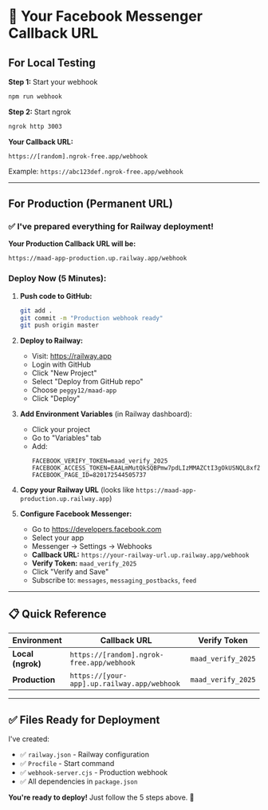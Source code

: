 # 🎯 Your Facebook Messenger Callback URL

## For Local Testing

**Step 1:** Start your webhook
```bash
npm run webhook
```

**Step 2:** Start ngrok
```bash
ngrok http 3003
```

**Your Callback URL:**
```
https://[random].ngrok-free.app/webhook
```

Example: `https://abc123def.ngrok-free.app/webhook`

---

## For Production (Permanent URL)

### ✅ I've prepared everything for Railway deployment!

**Your Production Callback URL will be:**
```
https://maad-app-production.up.railway.app/webhook
```

### Deploy Now (5 Minutes):

1. **Push code to GitHub:**
   ```bash
   git add .
   git commit -m "Production webhook ready"
   git push origin master
   ```

2. **Deploy to Railway:**
   - Visit: https://railway.app
   - Login with GitHub
   - Click "New Project"
   - Select "Deploy from GitHub repo"
   - Choose `peggy12/maad-app`
   - Click "Deploy"

3. **Add Environment Variables** (in Railway dashboard):
   - Click your project
   - Go to "Variables" tab
   - Add:
     ```
     FACEBOOK_VERIFY_TOKEN=maad_verify_2025
     FACEBOOK_ACCESS_TOKEN=EAALmMutQkSQBPmw7pdLIzMMAZCtI3gOkUSNQL8xfZApuvT3rDAZCZCqjkOf16dxcDOZC8twaqRTu0rhlQI99B47c75PA9yO34hZCi4psOthLP8KN7hEmUeJTZB6wSujpAxgixUT0uKsp3OcaCQksVCzMFMNnG0soKVFhdFYOfZBKL3ZCtIYtxyebZCZAumbFAV6TbZA6YwIqA2U0MVo8PLq4bwuoEywm4jJXZCy7AycZBdFgZDZD
     FACEBOOK_PAGE_ID=820172544505737
     ```

4. **Copy your Railway URL** (looks like `https://maad-app-production.up.railway.app`)

5. **Configure Facebook Messenger:**
   - Go to https://developers.facebook.com
   - Select your app
   - Messenger → Settings → Webhooks
   - **Callback URL:** `https://your-railway-url.up.railway.app/webhook`
   - **Verify Token:** `maad_verify_2025`
   - Click "Verify and Save"
   - Subscribe to: `messages`, `messaging_postbacks`, `feed`

---

## 📋 Quick Reference

| Environment | Callback URL | Verify Token |
|-------------|--------------|--------------|
| **Local (ngrok)** | `https://[random].ngrok-free.app/webhook` | `maad_verify_2025` |
| **Production** | `https://[your-app].up.railway.app/webhook` | `maad_verify_2025` |

---

## ✅ Files Ready for Deployment

I've created:
- ✅ `railway.json` - Railway configuration
- ✅ `Procfile` - Start command
- ✅ `webhook-server.cjs` - Production webhook
- ✅ All dependencies in `package.json`

**You're ready to deploy!** Just follow the 5 steps above. 🚀
